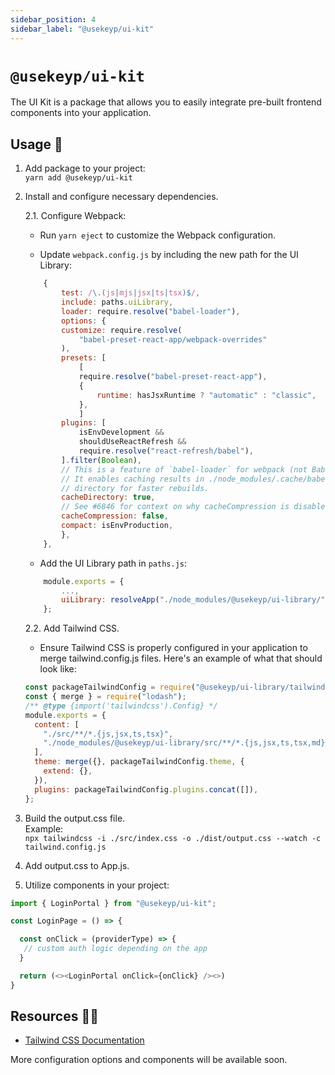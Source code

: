 ```yaml
---
sidebar_position: 4
sidebar_label: "@usekeyp/ui-kit"
---
```


# `@usekeyp/ui-kit`

The UI Kit is a package that allows you to easily integrate pre-built frontend components into your application.

## Usage 📖

1.  Add package to your project:  
    `yarn add @usekeyp/ui-kit`

2.  Install and configure necessary dependencies.

    2.1. Configure Webpack:

    - Run `yarn eject` to customize the Webpack configuration.

    - Update `webpack.config.js` by including the new path for the UI Library:

    ```js
        {
            test: /\.(js|mjs|jsx|ts|tsx)$/,
            include: paths.uiLibrary,
            loader: require.resolve("babel-loader"),
            options: {
            customize: require.resolve(
                "babel-preset-react-app/webpack-overrides"
            ),
            presets: [
                [
                require.resolve("babel-preset-react-app"),
                {
                    runtime: hasJsxRuntime ? "automatic" : "classic",
                },
                ]
            plugins: [
                isEnvDevelopment &&
                shouldUseReactRefresh &&
                require.resolve("react-refresh/babel"),
            ].filter(Boolean),
            // This is a feature of `babel-loader` for webpack (not Babel itself).
            // It enables caching results in ./node_modules/.cache/babel-loader/
            // directory for faster rebuilds.
            cacheDirectory: true,
            // See #6846 for context on why cacheCompression is disabled
            cacheCompression: false,
            compact: isEnvProduction,
            },
        },
    ```

    - Add the UI Library path in `paths.js`:

    ```js
        module.exports = {
            ...,
            uiLibrary: resolveApp("./node_modules/@usekeyp/ui-library/"),
        };
    ```

    2.2. Add Tailwind CSS.

    - Ensure Tailwind CSS is properly configured in your application to merge tailwind.config.js files. Here's an example of what that should look like:

    ```js
    const packageTailwindConfig = require("@usekeyp/ui-library/tailwind.config.cjs");
    const { merge } = require("lodash");
    /** @type {import('tailwindcss').Config} */
    module.exports = {
      content: [
        "./src/**/*.{js,jsx,ts,tsx}",
        "./node_modules/@usekeyp/ui-library/src/**/*.{js,jsx,ts,tsx,md}",
      ],
      theme: merge({}, packageTailwindConfig.theme, {
        extend: {},
      }),
      plugins: packageTailwindConfig.plugins.concat([]),
    };
    ```

3.  Build the output.css file.  
    Example:  
    `npx tailwindcss -i ./src/index.css -o ./dist/output.css --watch -c tailwind.config.js`

4.  Add output.css to App.js.
5.  Utilize components in your project:

```js
import { LoginPortal } from "@usekeyp/ui-kit";

const LoginPage = () => {

  const onClick = (providerType) => {
   // custom auth logic depending on the app
  }

  return (<><LoginPortal onClick={onClick} /><>)
}

```

## Resources 🧑‍💻

- [Tailwind CSS Documentation](https://tailwindcss.com/docs/installation)

More configuration options and components will be available soon.
